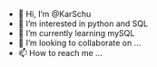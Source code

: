 - 👋 Hi, I’m @KarSchu
- 👀 I’m interested in python and SQL
- 🌱 I’m currently learning mySQL
- 💞️ I’m looking to collaborate on ...
- 📫 How to reach me ...

<!---
KarSchu/KarSchu is a ✨ special ✨ repository because its `README.md` (this file) appears on your GitHub profile.
You can click the Preview link to take a look at your changes.
--->
